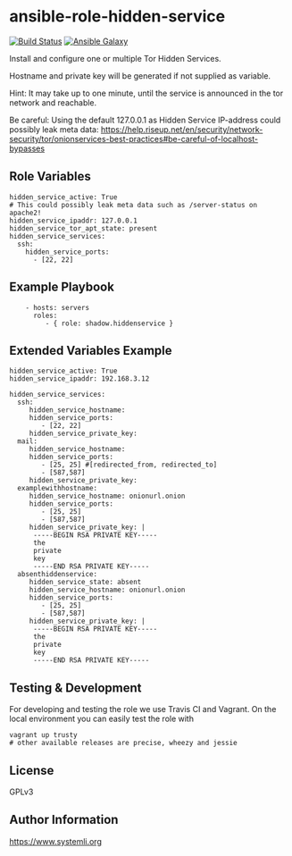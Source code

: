 ansible-role-hidden-service
===========================

[![Build Status](https://travis-ci.org/systemli/ansible-role-hidden-service.svg)](https://travis-ci.org/systemli/ansible-role-hidden-service) [![Ansible Galaxy](http://img.shields.io/badge/ansible--galaxy-hiddenservice-blue.svg)](https://galaxy.ansible.com/detail#/role/6317)


Install and configure one or multiple Tor Hidden Services.

Hostname and private key will be generated if not supplied as variable.

Hint: It may take up to one minute, until the service is announced in the tor network and reachable.

Be careful: Using the default 127.0.0.1 as Hidden Service IP-address could possibly leak meta data: https://help.riseup.net/en/security/network-security/tor/onionservices-best-practices#be-careful-of-localhost-bypasses

Role Variables
--------------

```
hidden_service_active: True
# This could possibly leak meta data such as /server-status on apache2!
hidden_service_ipaddr: 127.0.0.1
hidden_service_tor_apt_state: present
hidden_service_services:
  ssh:
    hidden_service_ports:
      - [22, 22]
```

Example Playbook
----------------

```
    - hosts: servers
      roles:
         - { role: shadow.hiddenservice }
```

Extended Variables Example
--------------------------

```
hidden_service_active: True
hidden_service_ipaddr: 192.168.3.12

hidden_service_services:
  ssh:
     hidden_service_hostname:
     hidden_service_ports:
        - [22, 22]
     hidden_service_private_key:
  mail:
     hidden_service_hostname:
     hidden_service_ports:
        - [25, 25] #[redirected_from, redirected_to]
        - [587,587]
     hidden_service_private_key:
  examplewithhostname:
     hidden_service_hostname: onionurl.onion
     hidden_service_ports:
        - [25, 25]
        - [587,587]
     hidden_service_private_key: |
      -----BEGIN RSA PRIVATE KEY-----
      the
      private
      key
      -----END RSA PRIVATE KEY-----
  absenthiddenservice:
     hidden_service_state: absent
     hidden_service_hostname: onionurl.onion
     hidden_service_ports:
        - [25, 25]
        - [587,587]
     hidden_service_private_key: |
      -----BEGIN RSA PRIVATE KEY-----
      the
      private
      key
      -----END RSA PRIVATE KEY-----
```

Testing & Development
---------------------

For developing and testing the role we use Travis CI and Vagrant. On the local environment you can easily test the role with

```
vagrant up trusty
# other available releases are precise, wheezy and jessie
```

License
-------

GPLv3

Author Information
------------------

https://www.systemli.org
